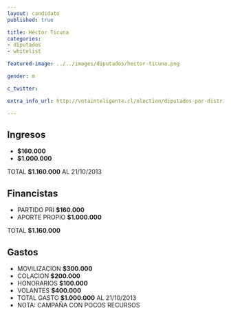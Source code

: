 ```yaml
---
layout: candidato
published: true

title: Héctor Ticuna
categories:
- diputados
- whitelist

featured-image: ../../images/diputados/hector-ticuna.png

gender: m

c_twitter: 

extra_info_url: http://votainteligente.cl/election/diputados-por-distrito-2/hector-ticuna-vilca

---
```



## Ingresos


- **$160.000** 
- **$1.000.000**

TOTAL **$1.160.000** AL 21/10/2013


## Financistas


- PARTIDO PRI     **$160.000**
- APORTE  PROPIO  **$1.000.000**

TOTAL **$1.160.000**


## Gastos


- MOVILIZACION **$300.000**
- COLACION     **$200.000**
- HONORARIOS   **$100.000**
- VOLANTES     **$400.000**
- TOTAL GASTO  **$1.000.000**  AL 21/10/2013 
- NOTA: CAMPAÑA CON POCOS RECURSOS

